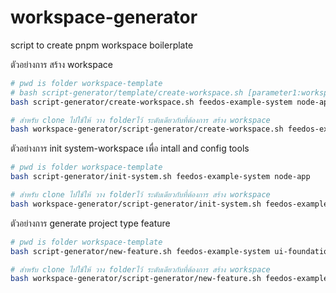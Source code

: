 # workspace-generator
script to create pnpm workspace boilerplate

ตัวอย่างการ สร้าง workspace
```bash
# pwd is folder workspace-template
# bash script-generator/template/create-workspace.sh [parameter1:workspace-folder] [programing-type]
bash script-generator/create-workspace.sh feedos-example-system node-app

# สำหรับ clone ไปใช้ให้ วาง folderไว้ ระดับเดียวกับที่ต้องการ สร้าง workspace
bash workspace-generator/script-generator/create-workspace.sh feedos-example-system node-app

```

ตัวอย่างการ init system-workspace เพื่อ intall and config tools 
```bash
# pwd is folder workspace-template
bash script-generator/init-system.sh feedos-example-system node-app

# สำหรับ clone ไปใช้ให้ วาง folderไว้ ระดับเดียวกับที่ต้องการ สร้าง workspace
bash workspace-generator/script-generator/init-system.sh feedos-example-system node-app

```

ตัวอย่างการ generate project type feature
```bash
# pwd is folder workspace-template
bash script-generator/new-feature.sh feedos-example-system ui-foundations-mui

# สำหรับ clone ไปใช้ให้ วาง folderไว้ ระดับเดียวกับที่ต้องการ สร้าง workspace
bash workspace-generator/script-generator/new-feature.sh feedos-example-system ui-foundations-mui

```